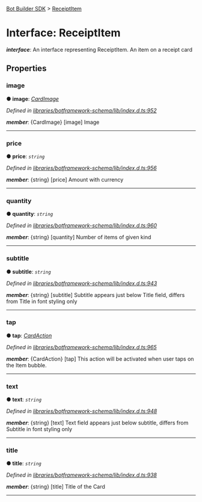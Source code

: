 [Bot Builder SDK](../README.md) > [ReceiptItem](../interfaces/botbuilder.receiptitem.md)



# Interface: ReceiptItem

*__interface__*: An interface representing ReceiptItem. An item on a receipt card



## Properties
<a id="image"></a>

###  image

**●  image**:  *[CardImage](botbuilder.cardimage.md)* 

*Defined in [libraries/botframework-schema/lib/index.d.ts:952](https://github.com/Microsoft/botbuilder-js/blob/c748a95/libraries/botframework-schema/lib/index.d.ts#L952)*


*__member__*: {CardImage} [image] Image





___

<a id="price"></a>

###  price

**●  price**:  *`string`* 

*Defined in [libraries/botframework-schema/lib/index.d.ts:956](https://github.com/Microsoft/botbuilder-js/blob/c748a95/libraries/botframework-schema/lib/index.d.ts#L956)*


*__member__*: {string} [price] Amount with currency





___

<a id="quantity"></a>

###  quantity

**●  quantity**:  *`string`* 

*Defined in [libraries/botframework-schema/lib/index.d.ts:960](https://github.com/Microsoft/botbuilder-js/blob/c748a95/libraries/botframework-schema/lib/index.d.ts#L960)*


*__member__*: {string} [quantity] Number of items of given kind





___

<a id="subtitle"></a>

###  subtitle

**●  subtitle**:  *`string`* 

*Defined in [libraries/botframework-schema/lib/index.d.ts:943](https://github.com/Microsoft/botbuilder-js/blob/c748a95/libraries/botframework-schema/lib/index.d.ts#L943)*


*__member__*: {string} [subtitle] Subtitle appears just below Title field, differs from Title in font styling only





___

<a id="tap"></a>

###  tap

**●  tap**:  *[CardAction](botbuilder.cardaction.md)* 

*Defined in [libraries/botframework-schema/lib/index.d.ts:965](https://github.com/Microsoft/botbuilder-js/blob/c748a95/libraries/botframework-schema/lib/index.d.ts#L965)*


*__member__*: {CardAction} [tap] This action will be activated when user taps on the Item bubble.





___

<a id="text"></a>

###  text

**●  text**:  *`string`* 

*Defined in [libraries/botframework-schema/lib/index.d.ts:948](https://github.com/Microsoft/botbuilder-js/blob/c748a95/libraries/botframework-schema/lib/index.d.ts#L948)*


*__member__*: {string} [text] Text field appears just below subtitle, differs from Subtitle in font styling only





___

<a id="title"></a>

###  title

**●  title**:  *`string`* 

*Defined in [libraries/botframework-schema/lib/index.d.ts:938](https://github.com/Microsoft/botbuilder-js/blob/c748a95/libraries/botframework-schema/lib/index.d.ts#L938)*


*__member__*: {string} [title] Title of the Card





___


